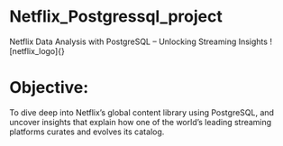 # Netflix_Postgressql_project
Netflix Data Analysis with PostgreSQL – Unlocking Streaming Insights 
![netflix_logo]{}
# Objective:
To dive deep into Netflix’s global content library using PostgreSQL, and uncover insights that explain how one of the world’s leading streaming platforms curates and evolves its catalog.
